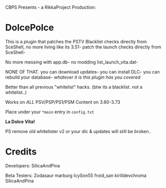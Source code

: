 CBPS Presents - a RikkaProject Production:

# DolcePolce

This is a plugin that patches the PSTV Blacklist checks directly from SceShell,
no more living like its 3.51- patch the launch checks directly from SceShell-

No more messing with app.db- no modding list_launch_vita.dat- 

NONE OF THAT. you can download updates- you can install DLC-
you can rebuild your database- *whatever it is this plugin has you covered*

Better than all previous "whitelist" hacks. 
(btw its a blacklist. not a whitelist..)

Works on *ALL* PSV/PSP/PS1/PSM Content on 3.60-3.73 

Place under your ``*main`` entry in ``config.txt``

**La Dolce Vita!**

PS remove old whitelister v2 or your dlc & updates will still be broken.. 

# Credits
Developers:
SilicaAndPina

Beta Testers:
Zodasaur
marburg
IcySon55
froid_san
kirilldevchroma
SilicaAndPina
